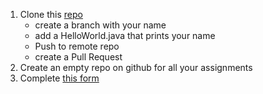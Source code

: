 1. Clone this [repo](https://github.com/sanjay-java/batch32-day2) 
    - create a branch with your name
    - add a HelloWorld.java that prints your name
    - Push to remote repo
    - create a Pull Request
2. Create an empty repo on github for all your assignments
3. Complete [this form](https://forms.gle/wQ47Z95AXBGdDVXT7)
 

